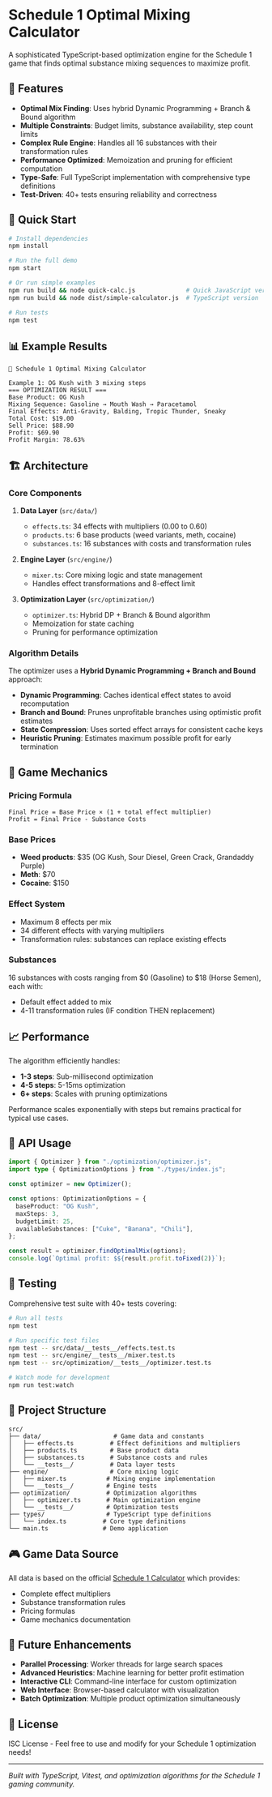 # Schedule 1 Optimal Mixing Calculator

A sophisticated TypeScript-based optimization engine for the Schedule 1 game that finds optimal substance mixing sequences to maximize profit.

## 🎯 Features

- **Optimal Mix Finding**: Uses hybrid Dynamic Programming + Branch & Bound algorithm
- **Multiple Constraints**: Budget limits, substance availability, step count limits
- **Complex Rule Engine**: Handles all 16 substances with their transformation rules
- **Performance Optimized**: Memoization and pruning for efficient computation
- **Type-Safe**: Full TypeScript implementation with comprehensive type definitions
- **Test-Driven**: 40+ tests ensuring reliability and correctness

## 🚀 Quick Start

```bash
# Install dependencies
npm install

# Run the full demo
npm start

# Or run simple examples
npm run build && node quick-calc.js              # Quick JavaScript version
npm run build && node dist/simple-calculator.js  # TypeScript version

# Run tests
npm test
```

## 📊 Example Results

```
🧪 Schedule 1 Optimal Mixing Calculator

Example 1: OG Kush with 3 mixing steps
=== OPTIMIZATION RESULT ===
Base Product: OG Kush
Mixing Sequence: Gasoline → Mouth Wash → Paracetamol
Final Effects: Anti-Gravity, Balding, Tropic Thunder, Sneaky
Total Cost: $19.00
Sell Price: $88.90
Profit: $69.90
Profit Margin: 78.63%
```

## 🏗️ Architecture

### Core Components

1. **Data Layer** (`src/data/`)

   - `effects.ts`: 34 effects with multipliers (0.00 to 0.60)
   - `products.ts`: 6 base products (weed variants, meth, cocaine)
   - `substances.ts`: 16 substances with costs and transformation rules

2. **Engine Layer** (`src/engine/`)

   - `mixer.ts`: Core mixing logic and state management
   - Handles effect transformations and 8-effect limit

3. **Optimization Layer** (`src/optimization/`)
   - `optimizer.ts`: Hybrid DP + Branch & Bound algorithm
   - Memoization for state caching
   - Pruning for performance optimization

### Algorithm Details

The optimizer uses a **Hybrid Dynamic Programming + Branch and Bound** approach:

- **Dynamic Programming**: Caches identical effect states to avoid recomputation
- **Branch and Bound**: Prunes unprofitable branches using optimistic profit estimates
- **State Compression**: Uses sorted effect arrays for consistent cache keys
- **Heuristic Pruning**: Estimates maximum possible profit for early termination

## 🧪 Game Mechanics

### Pricing Formula

```
Final Price = Base Price × (1 + total effect multiplier)
Profit = Final Price - Substance Costs
```

### Base Prices

- **Weed products**: $35 (OG Kush, Sour Diesel, Green Crack, Grandaddy Purple)
- **Meth**: $70
- **Cocaine**: $150

### Effect System

- Maximum 8 effects per mix
- 34 different effects with varying multipliers
- Transformation rules: substances can replace existing effects

### Substances

16 substances with costs ranging from $0 (Gasoline) to $18 (Horse Semen), each with:

- Default effect added to mix
- 4-11 transformation rules (IF condition THEN replacement)

## 📈 Performance

The algorithm efficiently handles:

- **1-3 steps**: Sub-millisecond optimization
- **4-5 steps**: 5-15ms optimization
- **6+ steps**: Scales with pruning optimizations

Performance scales exponentially with steps but remains practical for typical use cases.

## 🔧 API Usage

```typescript
import { Optimizer } from "./optimization/optimizer.js";
import type { OptimizationOptions } from "./types/index.js";

const optimizer = new Optimizer();

const options: OptimizationOptions = {
  baseProduct: "OG Kush",
  maxSteps: 3,
  budgetLimit: 25,
  availableSubstances: ["Cuke", "Banana", "Chili"],
};

const result = optimizer.findOptimalMix(options);
console.log(`Optimal profit: $${result.profit.toFixed(2)}`);
```

## 🧪 Testing

Comprehensive test suite with 40+ tests covering:

```bash
# Run all tests
npm test

# Run specific test files
npm test -- src/data/__tests__/effects.test.ts
npm test -- src/engine/__tests__/mixer.test.ts
npm test -- src/optimization/__tests__/optimizer.test.ts

# Watch mode for development
npm run test:watch
```

## 📁 Project Structure

```
src/
├── data/                    # Game data and constants
│   ├── effects.ts          # Effect definitions and multipliers
│   ├── products.ts         # Base product data
│   ├── substances.ts       # Substance costs and rules
│   └── __tests__/          # Data layer tests
├── engine/                 # Core mixing logic
│   ├── mixer.ts           # Mixing engine implementation
│   └── __tests__/         # Engine tests
├── optimization/          # Optimization algorithms
│   ├── optimizer.ts       # Main optimization engine
│   └── __tests__/         # Optimization tests
├── types/                 # TypeScript type definitions
│   └── index.ts          # Core type definitions
└── main.ts               # Demo application
```

## 🎮 Game Data Source

All data is based on the official [Schedule 1 Calculator](https://schedule1-calculator.com/howitworks) which provides:

- Complete effect multipliers
- Substance transformation rules
- Pricing formulas
- Game mechanics documentation

## 🚀 Future Enhancements

- **Parallel Processing**: Worker threads for large search spaces
- **Advanced Heuristics**: Machine learning for better profit estimation
- **Interactive CLI**: Command-line interface for custom optimization
- **Web Interface**: Browser-based calculator with visualization
- **Batch Optimization**: Multiple product optimization simultaneously

## 📄 License

ISC License - Feel free to use and modify for your Schedule 1 optimization needs!

---

_Built with TypeScript, Vitest, and optimization algorithms for the Schedule 1 gaming community._
